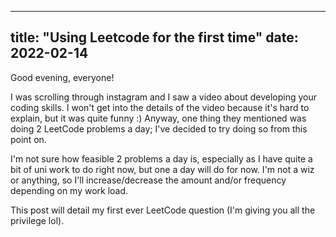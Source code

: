 ---
title: "Using Leetcode for the first time"
date: 2022-02-14
----

Good evening, everyone!

I was scrolling through instagram and I saw a video about developing your coding skills.
I won't get into the details of the video because it's hard to explain, but it was quite funny :)
Anyway, one thing they mentioned was doing 2 LeetCode problems a day; I've decided to try 
doing so from this point on.

I'm not sure how feasible 2 problems a day is, especially as I have quite a bit of uni work 
to do right now, but one a day will do for now. I'm not a wiz or anything, so I'll increase/decrease
the amount and/or frequency depending on my work load.

This post will detail my first ever LeetCode question (I'm giving you all the privilege lol).
